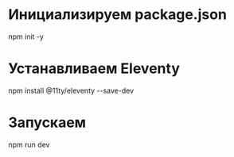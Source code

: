 # Инициализируем package.json
npm init -y

# Устанавливаем Eleventy
npm install @11ty/eleventy --save-dev

# Запускаем
npm run dev
